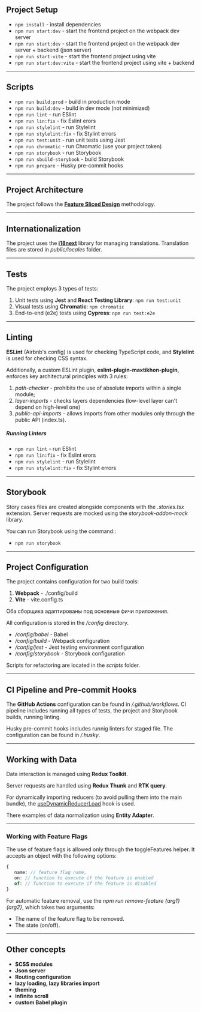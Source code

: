 ## Project Setup

- `npm install` - install dependencies
- `npm run start:dev` - start the frontend project on the webpack dev server
- `npm run start:dev` - start the frontend project on the webpack dev server + backend (json server)
- `npm run start:vite` - start the frontend project using vite
- `npm run start:dev:vite` - start the frontend project using vite + backend

----

## Scripts
- `npm run build:prod` - build in production mode
- `npm run build:dev` -  build in dev mode (not minimized)
- `npm run lint` - run ESlint
- `npm run lin:fix` - fix Eslint erors
- `npm run stylelint` - run Stylelint
- `npm run stylelint:fix` - fix Stylint errors
- `npm run test:unit` - run unit tests using Jest
- `npm run chromatic` - run Chromatic (use your project token)
- `npm run storybook` - run Storybook
- `npm run sbuild-storybook` - build Storybook
- `npm run prepare` - Husky pre-commit hooks

----

## Project Architecture

The project follows the **[Feature Sliced Design](https://feature-sliced.design/docs/get-started/overview)** methodology.

----

## Internationalization

The project uses the **[i18next](https://react.i18next.com)** library for managing translations. Translation files are stored in *public/locales* folder.

----

## Tests

The project employs 3 types of tests:
1) Unit tests using **Jest** and **React Testing Library**: `npm run test:unit`
2) Visual tests using **Chromatic**: `npm chromatic`
3) End-to-end (e2e) tests using **Cypress**: `npm run test:e2e`

----

## Linting

**ESLint** (Airbnb's config) is used for checking TypeScript code, and **Stylelint** is used for checking CSS syntax.

Additionally, a custom ESLint plugin, **eslint-plugin-maxtikhon-plugin**, enforces key architectural principles with 3 rules:
1) *path-checker* - prohibits the use of absolute imports within a single module;
2) *layer-imports* - checks layers dependencies (low-level layer can't depend on high-level one)
3) *public-api-imports* - allows imports from other modules only through the public API (index.ts).

##### Running Linters
- `npm run lint` - run ESlint
- `npm run lin:fix` - fix Eslint erors
- `npm run stylelint` - run Stylelint
- `npm run stylelint:fix` - fix Stylint errors

----
## Storybook

Story cases files are created alongside components with the *.stories.tsx* extension. Server requests are mocked using the *storybook-addon-mock* library.

You can run Storybook using the command::
- `npm run storybook`

----

## Project Configuration

The project contains configuration for two build tools:
1. **Webpack** - ./config/build
2. **Vite** - vite.config.ts

Оба сборщика адаптированы под основные фичи приложения.

All configuration is stored in the */config* directory.
- */config/babel* - Babel
- */config/build* - Webpack configuration
- */config/jest* - Jest testing environment configuration
- */config/storybook* - Storybook configuration

Scripts for refactoring are located in the *scripts* folder.

----

## CI Pipeline and Pre-commit Hooks

The **GitHub Actions** configuration can be found in */.github/workflows*. CI pipeline includes running all types of tests, the project and Storybook builds, running linting.

Husky pre-commit hooks includes runnig linters for staged file. The configuration can be found in */.husky*.

----

## Working with Data

Data interaction is managed using **Redux Toolkit**.

Server requests are handled using **Redux Thunk** and **RTK query**.

For dynamically importing reducers (to avoid pulling them into the main bundle), the [useDynamicReducerLoad](/src/shared/lib/hooks/useDynamicReducerLoad.ts) hook is used.

There examples of data normalization using **Entity Adapter**.

----

### Working with Feature Flags

The use of feature flags is allowed only through the toggleFeatures helper.
It accepts an object with the following options:

```typescript jsx
{
   name: // feature flag name, 
   on: // function to execute if the feature is enabled
   of: // function to execute if the feature is disabled
}
```

For automatic feature removal, use the *npm run remove-feature {arg1} {arg2}*, which takes two arguments:
- The name of the feature flag to be removed.
- The state (on/off).

----

## Other concepts
- **SCSS modules**
- **Json server**
- **Routing configuration**
- **lazy loading, lazy libraries import**
- **theming**
- **infinite scroll**
- **custom Babel plugin**